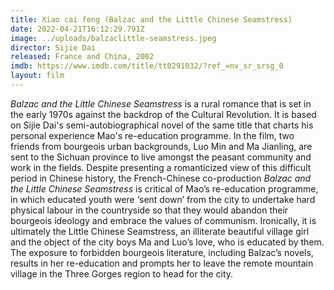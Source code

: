 ```yaml
---
title: Xiao cai feng (Balzac and the Little Chinese Seamstress)
date: 2022-04-21T16:12:29.791Z
image: ../uploads/balzaclittle-seamstress.jpeg
director: Sijie Dai
released: France and China, 2002
imdb: https://www.imdb.com/title/tt0291032/?ref_=nv_sr_srsg_0
layout: film
---
```

*Balzac and the Little Chinese Seamstress* is a rural romance that is set in the early 1970s against the backdrop of the Cultural Revolution.  It is based on Sijie Dai's semi-autobiographical novel of the same title that charts his personal experience Mao's re-education programme. In the film, two friends from bourgeois urban backgrounds, Luo Min and Ma Jianling, are sent to the Sichuan province to live amongst the peasant community and work in the fields. Despite presenting a romanticized view of this difficult period in Chinese history, the French-Chinese co-production *Balzac and the Little Chinese Seamstress* is critical of Mao’s re-education programme, in which educated youth were ‘sent down’ from the city to undertake hard physical labour in the countryside so that they would abandon their bourgeois ideology and embrace the values of communism. Ironically, it is ultimately the Little Chinese Seamstress, an illiterate beautiful village girl and the object of the city boys Ma and Luo’s love, who is educated by them. The exposure to forbidden bourgeois literature, including Balzac’s novels, results in her re-education and prompts her to leave the remote mountain village in the Three Gorges region to head for the city.